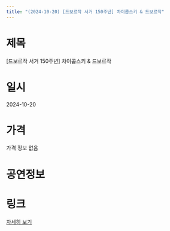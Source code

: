 ```yaml
---
title: "(2024-10-20) [드보르작 서거 150주년] 차이콥스키 & 드보르작"
---
```


# 제목
[드보르작 서거 150주년] 차이콥스키 & 드보르작

# 일시
2024-10-20

# 가격
가격 정보 없음

# 공연정보


# 링크
[자세히 보기](https://www.sac.or.kr/site/main/show/show_view?SN=62285, "https://www.sac.or.kr/site/main/show/show_view?SN=62285")
